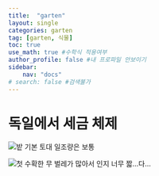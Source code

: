 ```yaml
---
title:  "garten"
layout: single
categories: garten
tag: [garten, 식물]
toc: true
use_math: true #수학식 적용여부
author_profile: false #내 프로파일 안보이기
sidebar:
    nav: "docs" 
# search: false #검색불가
---
```


# 독일에서 세금 체제

<!-- [*참고 링크*](https://www.smartsteuer.de/online/steuerwissen/steuerklassen/){: .notice--success} -->

![밭](.\img\20201013_085101959_iOS.jpg)
기본 토대 
일조량은 보통

![첫 수확한 무](.\img\moo.jpg)
벌레가 많아서 인지 너무 짧...다...



